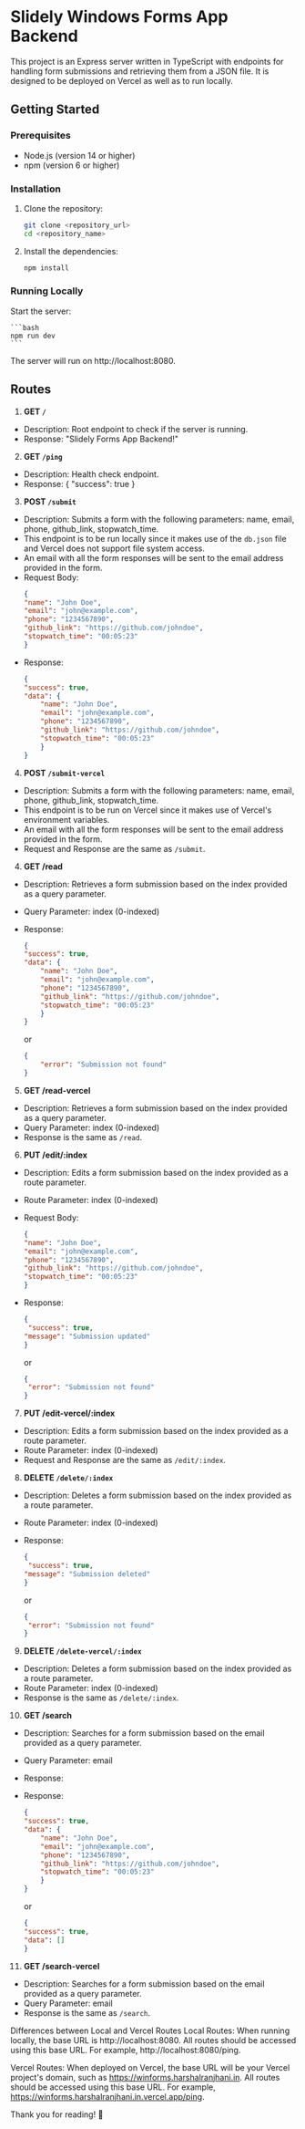 # Slidely Windows Forms App Backend

This project is an Express server written in TypeScript with endpoints for handling form submissions and retrieving them from a JSON file. It is designed to be deployed on Vercel as well as to run locally.

## Getting Started

### Prerequisites

- Node.js (version 14 or higher)
- npm (version 6 or higher)

### Installation

1. Clone the repository:

   ```bash
   git clone <repository_url>
   cd <repository_name>
   ```

2. Install the dependencies:

    ```bash
    npm install
    ```

### Running Locally

Start the server:

    ```bash
    npm run dev
    ```

The server will run on http://localhost:8080.

## Routes

1. **GET `/`**

- Description: Root endpoint to check if the server is running.
- Response: "Slidely Forms App Backend!"

2. **GET `/ping`**

- Description: Health check endpoint.
- Response: { "success": true }

3. **POST `/submit`**

- Description: Submits a form with the following parameters: name, email, phone, github_link, stopwatch_time.
- This endpoint is to be run locally since it makes use of the `db.json` file and Vercel does not support file system access.
- An email with all the form responses will be sent to the email address provided in the form.
- Request Body:
    ```json
    {
    "name": "John Doe",
    "email": "john@example.com",
    "phone": "1234567890",
    "github_link": "https://github.com/johndoe",
    "stopwatch_time": "00:05:23"
    }
    ```
- Response:
    ```json
    {
    "success": true,
    "data": {
        "name": "John Doe",
        "email": "john@example.com",
        "phone": "1234567890",
        "github_link": "https://github.com/johndoe",
        "stopwatch_time": "00:05:23"
        }
    }
    ```

4. **POST `/submit-vercel`**

- Description: Submits a form with the following parameters: name, email, phone, github_link, stopwatch_time.
- This endpoint is to be run on Vercel since it makes use of Vercel's environment variables.
- An email with all the form responses will be sent to the email address provided in the form.
- Request and Response are the same as `/submit`.

4. **GET /read**

- Description: Retrieves a form submission based on the index provided as a query parameter.
- Query Parameter: index (0-indexed)
- Response:
    ```json
    {
    "success": true,
    "data": {
        "name": "John Doe",
        "email": "john@example.com",
        "phone": "1234567890",
        "github_link": "https://github.com/johndoe",
        "stopwatch_time": "00:05:23"
        }
    }
    ```
    or

    ```json    
    {
        "error": "Submission not found"
    }
    ```

5. **GET /read-vercel**

- Description: Retrieves a form submission based on the index provided as a query parameter.
- Query Parameter: index (0-indexed)
- Response is the same as `/read`.

6. **PUT /edit/:index**

- Description: Edits a form submission based on the index provided as a route parameter.
- Route Parameter: index (0-indexed)
- Request Body:
    ```json
    {
    "name": "John Doe",
    "email": "john@example.com",
    "phone": "1234567890",
    "github_link": "https://github.com/johndoe",
    "stopwatch_time": "00:05:23"
    }
    ```
- Response:
    ```json
    {
     "success": true,
    "message": "Submission updated"
    }
    ```

    or

    ```json
    {
     "error": "Submission not found"
    }
    ```

7. **PUT /edit-vercel/:index**

- Description: Edits a form submission based on the index provided as a route parameter.
- Route Parameter: index (0-indexed)
- Request and Response are the same as `/edit/:index`.

8. **DELETE `/delete/:index`**

- Description: Deletes a form submission based on the index provided as a route parameter.
- Route Parameter: index (0-indexed)
- Response:
    ```json
    {
     "success": true,
    "message": "Submission deleted"
    }
    ```
    or

    ```json
    {
     "error": "Submission not found"
    }
    ```

9. **DELETE `/delete-vercel/:index`**

- Description: Deletes a form submission based on the index provided as a route parameter.
- Route Parameter: index (0-indexed)
- Response is the same as `/delete/:index`.

10. **GET /search**

- Description: Searches for a form submission based on the email provided as a query parameter.
- Query Parameter: email
- Response:
- Response:
    ```json
    {
    "success": true,
    "data": {
        "name": "John Doe",
        "email": "john@example.com",
        "phone": "1234567890",
        "github_link": "https://github.com/johndoe",
        "stopwatch_time": "00:05:23"
        }
    }
    ```

    or

    ```json
    {
    "success": true,
    "data": []
    }
    ```

11. **GET /search-vercel**

- Description: Searches for a form submission based on the email provided as a query parameter.
- Query Parameter: email
- Response is the same as `/search`.

Differences between Local and Vercel Routes
Local Routes: When running locally, the base URL is http://localhost:8080. All routes should be accessed using this base URL. For example, http://localhost:8080/ping.

Vercel Routes: When deployed on Vercel, the base URL will be your Vercel project's domain, such as https://winforms.harshalranjhani.in. All routes should be accessed using this base URL. For example, https://winforms.harshalranjhani.in.vercel.app/ping.

Thank you for reading! 🚀
